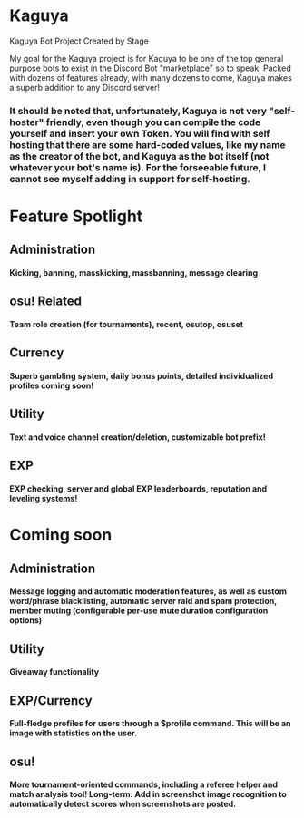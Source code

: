 # Kaguya
Kaguya Bot Project Created by Stage

My goal for the Kaguya project is for Kaguya to be one of the top general purpose bots to exist in the Discord Bot "marketplace" so to speak. Packed with dozens of features already, with many dozens to come, Kaguya makes a superb addition to any Discord server!

### It should be noted that, unfortunately, Kaguya is not very "self-hoster" friendly, even though you can compile the code yourself and insert your own Token. You will find with self hosting that there are some hard-coded values, like my name as the creator of the bot, and Kaguya as the bot itself (not whatever your bot's name is). For the forseeable future, I cannot see myself adding in support for self-hosting.

# Feature Spotlight

## Administration
#### Kicking, banning, masskicking, massbanning, message clearing

## osu! Related
#### Team role creation (for tournaments), recent, osutop, osuset

## Currency
#### Superb gambling system, daily bonus points, detailed individualized profiles coming soon!

## Utility
#### Text and voice channel creation/deletion, customizable bot prefix!

## EXP
#### EXP checking, server and global EXP leaderboards, reputation and leveling systems!

# Coming soon

## Administration
#### Message logging and automatic moderation features, as well as custom word/phrase blacklisting, automatic server raid and spam protection, member muting (configurable per-use mute duration configuration options)

## Utility
#### Giveaway functionality

## EXP/Currency
#### Full-fledge profiles for users through a $profile command. This will be an image with statistics on the user.

## osu!
#### More tournament-oriented commands, including a referee helper and match analysis tool! Long-term: Add in screenshot image recognition to automatically detect scores when screenshots are posted.
